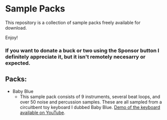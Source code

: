 # Sample Packs
This repository is a collection of sample packs freely available for download. 

Enjoy!

### If you want to donate a buck or two using the Sponsor button I definitely appreciate it, but it isn't remotely necesarry or expected.

## Packs:

* Baby Blue
  * This sample pack consists of 9 instruments, several beat loops, and over 50 noise and percussion samples. These are all sampled from a   circuitbent toy keyboard I dubbed Baby Blue. [Demo of the keyboard available on YouTube](https://youtu.be/PJVe3P9feUc).

